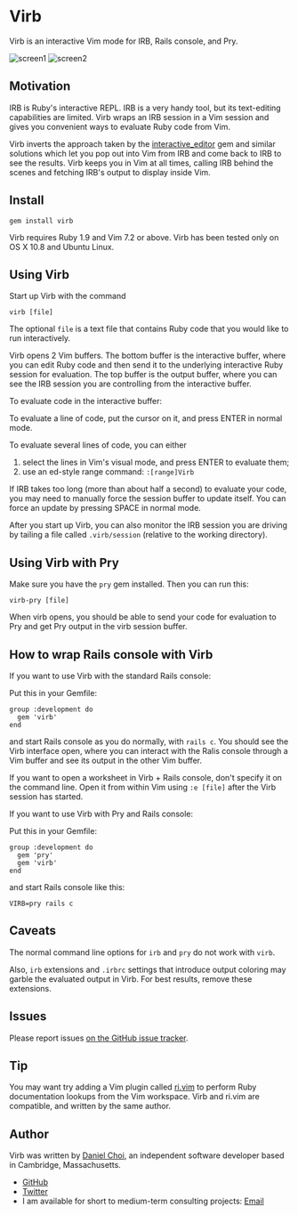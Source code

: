 # Virb

Virb is an interactive Vim mode for IRB, Rails console, and Pry.

![screen1](https://raw.github.com/danchoi/virb/master/images/virb1-sm.png)
![screen2](https://raw.github.com/danchoi/virb/master/images/virb2-sm.png)

## Motivation

IRB is Ruby's interactive REPL. IRB is a very handy tool, but its text-editing
capabilities are limited. Virb wraps an IRB session in a Vim session and gives
you convenient ways to evaluate Ruby code from Vim.

Virb inverts the approach taken by
the [interactive_editor](https://github.com/jberkel/interactive_editor) gem and
similar solutions which let you pop out into Vim from IRB and come back to IRB
to see the results.  Virb keeps you in Vim at all times, calling IRB behind the
scenes and fetching IRB's output to display inside Vim.

## Install

    gem install virb

Virb requires Ruby 1.9 and Vim 7.2 or above. Virb has been tested only on OS X
10.8 and Ubuntu Linux.


## Using Virb 

Start up Virb with the command

    virb [file]

The optional `file` is a text file that contains Ruby code that you
would like to run interactively.

Virb opens 2 Vim buffers. The bottom buffer is the interactive buffer, 
where you can edit Ruby code and then send it to the underlying interactive
Ruby session for evaluation. The top buffer is the output buffer, where you 
can see the IRB session you are controlling from the interactive buffer.

To evaluate code in the interactive buffer:

To evaluate a line of code, put the cursor on it, and press ENTER in normal mode.

To evaluate several lines of code, you can either

1. select the lines in Vim's visual mode, and press ENTER to evaluate them;
2. use an ed-style range command: `:[range]Virb`

If IRB takes too long (more than about half a second) to evaluate your code,
you may need to manually force the session buffer to update itself. You can
force an update by pressing SPACE in normal mode.

After you start up Virb, you can also monitor the IRB session you are driving
by tailing a file called `.virb/session` (relative to the working directory).

## Using Virb with Pry

Make sure you have the `pry` gem installed. Then you can run this:

    virb-pry [file]

When virb opens, you should be able to send your code for evaluation to Pry and
get Pry output in the virb session buffer.

## How to wrap Rails console with Virb 

If you want to use Virb with the standard Rails console:

Put this in your Gemfile:

    group :development do
      gem 'virb'
    end

and start Rails console as you do normally, with `rails c`. You should see the
Virb interface open, where you can interact with the Ralis console through a
Vim buffer and see its output in the other Vim buffer.

If you want to open a worksheet in Virb + Rails console, don't specify it on
the command line. Open it from within Vim using `:e [file]` after the Virb
session has started.

If you want to use Virb with Pry and Rails console:

Put this in your Gemfile:

    group :development do
      gem 'pry'
      gem 'virb'
    end

and start Rails console like this:

    VIRB=pry rails c

## Caveats

The normal command line options for `irb` and `pry` do not work with `virb`.

Also, `irb` extensions and `.irbrc` settings that introduce output coloring may
garble the evaluated output in Virb. For best results, remove these extensions.

## Issues

Please report issues [on the GitHub issue tracker](https://github.com/danchoi/virb/issues).

## Tip

You may want try adding a Vim plugin called
[ri.vim](https://github.com/danchoi/ri.vim) to perform
Ruby documentation lookups from the Vim workspace. Virb and ri.vim are
compatible, and written by the same author.

## Author

Virb was written by [Daniel Choi](http://danielchoi.com/software), an independent software developer based in Cambridge, Massachusetts.

* [GitHub](http://github.com/danchoi)
* [Twitter](http://twitter.com/danchoi)
* I am available for short to medium-term consulting projects: [Email](mailto:dhchoi@gmail.com)
